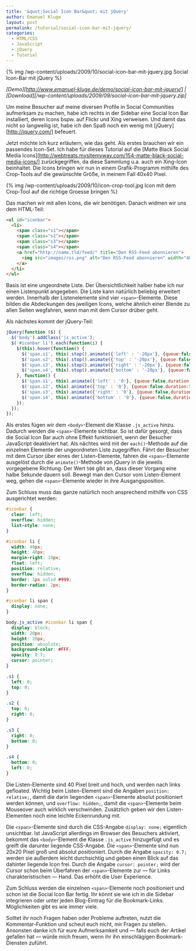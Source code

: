 ```yaml
---
title: '&quot;Social Icon Bar&quot; mit jQuery'
author: Emanuel Kluge
layout: post
permalink: /tutorial/social-icon-bar-mit-jquery/
categories:
  - HTML/CSS
  - JavaScript
  - jQuery
  - Tutorial
---
```


{% img /wp-content/uploads/2009/10/social-icon-bar-mit-jquery.jpg Social Icon-Bar mit jQuery %}

*[Demo][http://www.emanuel-kluge.de/demo/social-icon-bar-mit-jquery/] | [Download][/wp-content/uploads/2009/09/social-icon-bar-mit-jquery.zip]*

Um meine Besucher auf meine diversen Profile in Social Communities aufmerksam zu machen, habe ich rechts in der Sidebar eine Social Icon Bar installiert, deren Icons bspw. auf Flickr und Xing verweisen. Und damit das nicht so langweilig ist, habe ich den Spaß noch ein wenig mit [jQuery][http://jquery.com/] befeuert.

Jetzt möchte ich kurz erläutern, wie das geht. Als erstes brauchen wir ein passendes Icon-Set. Ich habe für dieses Tutorial auf die [Matte Black Social Media Icons][http://webtreats.mysitemyway.com/154-matte-black-social-media-icons/] zurückgegriffen, da diese Sammlung u.a. auch ein Xing-Icon beinhaltet. Die Icons bringen wir nun in einem Grafik-Programm mithilfe des Crop-Tools auf die gewünschte Größe, in meinem Fall 40x40 Pixel.

{% img /wp-content/uploads/2009/10/icon-crop-tool.jpg Icon mit dem Crop-Tool auf die richtige Groesse bringen %}

Das machen wir mit allen Icons, die wir benötigen. Danach widmen wir uns dem HTML-Teil:

```html
<ul id="iconbar">
  <li>
    <span class="s1"></span>
    <span class="s2"></span>
    <span class="s3"></span>
    <span class="s4"></span>
    <a href="http://name.tld/feed/" title="Den RSS-Feed abonnieren">
      <img src="images/rss.png" alt="Den RSS-Feed abonnieren" width="40" height="40" title="Den RSS-Feed abonnieren" />
    </a>
  </li>
</ul>
```

Basis ist eine ungeordnete Liste. Der Übersichtlichkeit halber habe ich nur einen Listenpunkt angegeben. Die Liste kann natürlich beliebig erweitert werden. Innerhalb der Listenelemente sind vier `<span>`-Elemente. Diese bilden die Abdeckungen des jweiligen Icons, welche ähnlich einer Blende zu allen Seiten wegfahren, wenn man mit dem Cursor drüber geht.

Als nächstes kommt der jQuery-Teil:

```javascript
jQuery(function ($) {
  $('body').addClass('js_active');
  $('#iconbar li').each(function(i) {
    $(this).hover(function() {
      $('span.s1', this).stop().animate({'left' : '-20px'}, {queue:false,duration:500});
      $('span.s2', this).stop().animate({'top' : '-20px'}, {queue:false,duration:500});
      $('span.s3', this).stop().animate({'right' : '-20px'}, {queue:false,duration:500});
      $('span.s4', this).stop().animate({'bottom' : '-20px'}, {queue:false,duration:500});
    }, function() {
      $('span.s1', this).animate({'left' : '0'}, {queue:false,duration:500});
      $('span.s2', this).animate({'top' : '0'}, {queue:false,duration:500});
      $('span.s3', this).animate({'right' : '0'}, {queue:false,duration:500});
      $('span.s4', this).animate({'bottom' : '0'}, {queue:false,duration:500});
    });
  });
});
```

Als erstes fügen wir dem `<body>`-Element die Klasse `.js_active` hinzu. Dadurch werden die `<span>`-Elemente sichtbar. So ist dafür gesorgt, dass die Social Icon Bar auch ohne Effekt funktioniert, wenn der Besucher JavaScript deaktiviert hat. Als nächtes wird mit der `each()`-Methode auf die einzelnen Elemente der ungeordneten Liste zugegriffen. Fährt der Besucher mit dem Cursor über eines der Listen-Elemente, fahren die `<span>`-Elemente ausgelöst durch die `animate()`-Methode von jQuery in die jeweils vorgegebene Richtung. Der Wert `500` gibt an, dass dieser Vorgang eine halbe Sekunde dauern soll. Bewegt man den Cursor vom Listen-Element weg, gehen die `<span>`-Elemente wieder in ihre Ausgangsposition.

Zum Schluss muss das ganze natürlich noch ansprechend mithilfe von CSS ausgerichtet werden:

```css
#iconbar {
  clear: left;
  overflow: hidden;
  list-style: none;
}

#iconbar li {
  width: 40px;
  height: 40px;
  margin-right: 10px;
  float: left;
  position: relative;
  overflow: hidden;
  border: 1px solid #999;
  border-radius: 2px;
}

#iconbar li span {
  display: none;
}

body.js_active #iconbar li span {
  display: block;
  width: 20px;
  height: 20px;
  position: absolute;
  background-color: #FFF;
  opacity: 0.7;
  cursor: pointer;
}

.s1 {
  left: 0;
  top: 0;
}

.s2 {
  top: 0;
  right: 0;
}

.s3 {
  right: 0;
  bottom: 0;
}

.s4 {
  bottom: 0;
  left: 0;
}
```

Die Listen-Elemente sind 40 Pixel breit und hoch, und werden nach links gefloated. Wichtig beim Listen-Element sind die Angaben `position: relative;`, damit die darin liegenden `<span>`-Elemente absolut positioniert werden können, und `overflow: hidden;`, damit die `<span>`-Elemente beim Mouseover auch wirklich verschwinden. Zusätzlich geben wir den Listen-Elementen noch eine leichte Eckenrundung mit.

Die `<span>`-Elemente sind durch die CSS-Angabe `display: none;` eigentlich unsichtbar. Ist JavaScript allerdings im Browser des Besuchers aktiviert, bekommt das `<body>`-Element die Klasse `.js_active` hinzugefügt und es greift die darunter liegende CSS-Angabe. Die `<span>`-Elemente sind nun 20x20 Pixel groß und absolut positioniert. Durch die Angabe `opacity: 0.7;` werden sie außerdem leicht durchsichtig und geben einen Blick auf das dahinter liegende Icon frei. Durch die Angabe `cursor: pointer;` wird der Cursor schon beim Überfahren der `<span>`-Elemente zur &mdash; für Links charakteristischen &mdash; Hand. Das erhöht die User Experience.

Zum Schluss werden die einzelnen `<span>`-Elemente noch positioniert und schon ist die Social Icon Bar fertig. Ihr könnt sie wie ich in die Sidebar integrieren oder unter jeden Blog-Eintrag für die Bookmark-Links. Möglichkeiten gibt es wie immer viele.

Solltet ihr noch Fragen haben oder Probleme auftreten, nutzt die Kommentar-Funktion und scheut euch nicht, mir Fragen zu stellen. Ansonsten danke ich für eure Aufmerksamkeit und &mdash; falls euch der Artikel gefallen hat &mdash; würde mich freuen, wenn ihr ihn einschlägigen Bookmark-Diensten zuführt.
